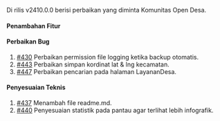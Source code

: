 Di rilis v2410.0.0 berisi perbaikan yang diminta Komunitas Open Desa.

#### Penambahan Fitur

#### Perbaikan Bug

1. [#430](https://github.com/OpenSID/pantau/issues/430) Perbaikan permission file logging ketika backup otomatis.
2. [#443](https://github.com/OpenSID/pantau/issues/443) Perbaikan simpan kordinat lat & lng kecamatan.
3. [#447](https://github.com/OpenSID/pantau/issues/447) Perbaikan pencarian pada halaman LayananDesa.

#### Penyesuaian Teknis

1. [#437](https://github.com/OpenSID/pantau/issues/437) Menambah  file readme.md.
2. [#440](https://github.com/OpenSID/pantau/issues/440) Penyesuaian statistik pada pantau agar terlihat lebih infografik.